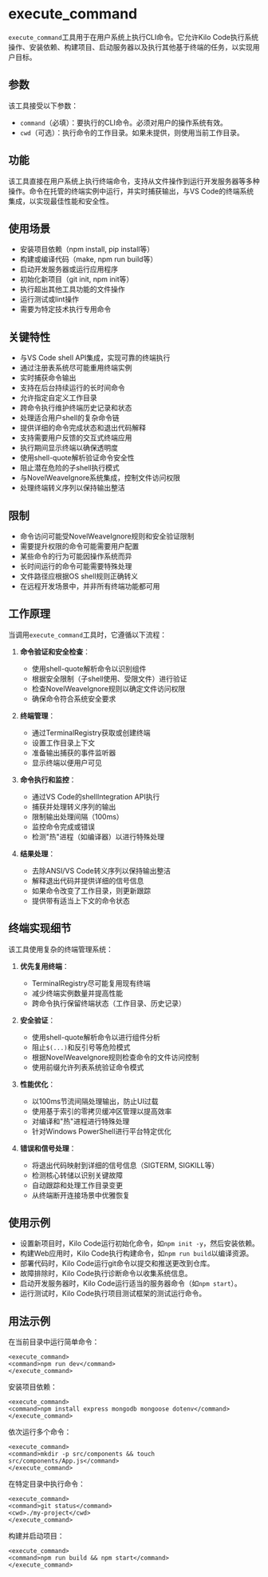 # execute_command

`execute_command`工具用于在用户系统上执行CLI命令。它允许Kilo Code执行系统操作、安装依赖、构建项目、启动服务器以及执行其他基于终端的任务，以实现用户目标。

## 参数

该工具接受以下参数：

- `command`（必填）：要执行的CLI命令。必须对用户的操作系统有效。
- `cwd`（可选）：执行命令的工作目录。如果未提供，则使用当前工作目录。

## 功能

该工具直接在用户系统上执行终端命令，支持从文件操作到运行开发服务器等多种操作。命令在托管的终端实例中运行，并实时捕获输出，与VS Code的终端系统集成，以实现最佳性能和安全性。

## 使用场景

- 安装项目依赖（npm install, pip install等）
- 构建或编译代码（make, npm run build等）
- 启动开发服务器或运行应用程序
- 初始化新项目（git init, npm init等）
- 执行超出其他工具功能的文件操作
- 运行测试或lint操作
- 需要为特定技术执行专用命令

## 关键特性

- 与VS Code shell API集成，实现可靠的终端执行
- 通过注册表系统尽可能重用终端实例
- 实时捕获命令输出
- 支持在后台持续运行的长时间命令
- 允许指定自定义工作目录
- 跨命令执行维护终端历史记录和状态
- 处理适合用户shell的复杂命令链
- 提供详细的命令完成状态和退出代码解释
- 支持需要用户反馈的交互式终端应用
- 执行期间显示终端以确保透明度
- 使用shell-quote解析验证命令安全性
- 阻止潜在危险的子shell执行模式
- 与NovelWeaveIgnore系统集成，控制文件访问权限
- 处理终端转义序列以保持输出整洁

## 限制

- 命令访问可能受NovelWeaveIgnore规则和安全验证限制
- 需要提升权限的命令可能需要用户配置
- 某些命令的行为可能因操作系统而异
- 长时间运行的命令可能需要特殊处理
- 文件路径应根据OS shell规则正确转义
- 在远程开发场景中，并非所有终端功能都可用

## 工作原理

当调用`execute_command`工具时，它遵循以下流程：

1. **命令验证和安全检查**：
   - 使用shell-quote解析命令以识别组件
   - 根据安全限制（子shell使用、受限文件）进行验证
   - 检查NovelWeaveIgnore规则以确定文件访问权限
   - 确保命令符合系统安全要求

2. **终端管理**：
   - 通过TerminalRegistry获取或创建终端
   - 设置工作目录上下文
   - 准备输出捕获的事件监听器
   - 显示终端以便用户可见

3. **命令执行和监控**：
   - 通过VS Code的shellIntegration API执行
   - 捕获并处理转义序列的输出
   - 限制输出处理间隔（100ms）
   - 监控命令完成或错误
   - 检测"热"进程（如编译器）以进行特殊处理

4. **结果处理**：
   - 去除ANSI/VS Code转义序列以保持输出整洁
   - 解释退出代码并提供详细的信号信息
   - 如果命令改变了工作目录，则更新跟踪
   - 提供带有适当上下文的命令状态

## 终端实现细节

该工具使用复杂的终端管理系统：

1. **优先复用终端**：
   - TerminalRegistry尽可能复用现有终端
   - 减少终端实例数量并提高性能
   - 跨命令执行保留终端状态（工作目录、历史记录）

2. **安全验证**：
   - 使用shell-quote解析命令以进行组件分析
   - 阻止`$(...)`和反引号等危险模式
   - 根据NovelWeaveIgnore规则检查命令的文件访问控制
   - 使用前缀允许列表系统验证命令模式

3. **性能优化**：
   - 以100ms节流间隔处理输出，防止UI过载
   - 使用基于索引的零拷贝缓冲区管理以提高效率
   - 对编译和"热"进程进行特殊处理
   - 针对Windows PowerShell进行平台特定优化

4. **错误和信号处理**：
   - 将退出代码映射到详细的信号信息（SIGTERM, SIGKILL等）
   - 检测核心转储以识别关键故障
   - 自动跟踪和处理工作目录变更
   - 从终端断开连接场景中优雅恢复

## 使用示例

- 设置新项目时，Kilo Code运行初始化命令，如`npm init -y`，然后安装依赖。
- 构建Web应用时，Kilo Code执行构建命令，如`npm run build`以编译资源。
- 部署代码时，Kilo Code运行git命令以提交和推送更改到仓库。
- 故障排除时，Kilo Code执行诊断命令以收集系统信息。
- 启动开发服务器时，Kilo Code运行适当的服务器命令（如`npm start`）。
- 运行测试时，Kilo Code执行项目测试框架的测试运行命令。

## 用法示例

在当前目录中运行简单命令：
```
<execute_command>
<command>npm run dev</command>
</execute_command>
```

安装项目依赖：
```
<execute_command>
<command>npm install express mongodb mongoose dotenv</command>
</execute_command>
```

依次运行多个命令：
```
<execute_command>
<command>mkdir -p src/components && touch src/components/App.js</command>
</execute_command>
```

在特定目录中执行命令：
```
<execute_command>
<command>git status</command>
<cwd>./my-project</cwd>
</execute_command>
```

构建并启动项目：
```
<execute_command>
<command>npm run build && npm start</command>
</execute_command>
```